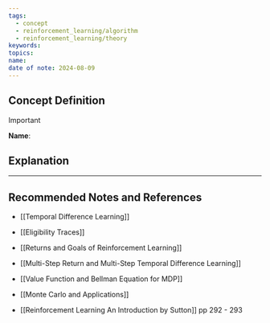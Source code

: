 ```yaml
---
tags:
  - concept
  - reinforcement_learning/algorithm
  - reinforcement_learning/theory
keywords: 
topics: 
name: 
date of note: 2024-08-09
---
```


## Concept Definition

>[!important]
>**Name**: 



## Explanation





-----------
##  Recommended Notes and References


- [[Temporal Difference Learning]]
- [[Eligibility Traces]]
- [[Returns and Goals of Reinforcement Learning]]
- [[Multi-Step Return and Multi-Step Temporal Difference Learning]]






- [[Value Function and Bellman Equation for MDP]]
- [[Monte Carlo and Applications]]

- [[Reinforcement Learning An Introduction by Sutton]] pp 292 - 293